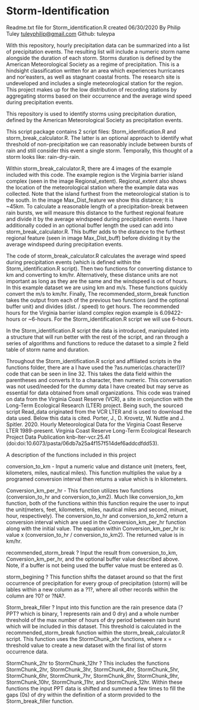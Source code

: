 # Storm-Identification

Readme.txt file for Storm_identification.R created 06/30/2020
By Philip Tuley
tuleyphilip@gmail.com
Github: tuleypa


With this repository, hourly precipitation data can be summarized into a list of precipitation events. The resulting list will include a numeric storm name alongside the duration of each storm. Storms duration is defined by the American Meteorological Society as a regime of precipitation. This is a hindsight classification written for an area which experiences hurricanes and nor’easters, as well as stagnant coastal fronts. The research site is undeveloped and includes a single meteorological station for the region. This project makes up for the low distribution of recording stations by aggregating storms based on their occurrence and the average wind speed during precipitation events.


This repository is used to identify storms using precipitation duration, defined by the American Meteorological Society as precipitation events.

This script package contains 2 script files: Storm_identification.R and storm_break_calculator.R. The latter is an optional approach to identify what threshold of non-precipitation we can reasonably include between bursts of rain and still consider this event a single storm. Temporally, this thought of a storm looks like: rain-dry-rain. 

Within storm_break_calculator.R, there are 4 images of the example included with this code. The example region is the Virginia barrier island complex (seen in the image Regional_extent). Regional_extent also shows the location of the meteorological station where the example data was collected. Note that the island furthest from the meteorological station is to the south. In the image Max_Dist_feature we show this distance; it is ~45km. To calculate a reasonable length of a precipitation-break between rain bursts, we will measure this distance to the furthest regional feature and divide it by the average windspeed during precipitation events. I have additionally coded in an optional buffer length the used can add into storm_break_calculator.R. This buffer adds to the distance to the furthest regional feature (seen in image Max_Dist_buff) before dividing it by the average windspeed during precipitation events. 

The code of storm_break_calculator.R calculates the average wind speed during precipitation events (which is defined within the Storm_identification.R script). Then two functions for converting distance to km and converting to km/hr. Alternatively, these distance units are not important as long as they are the same and the windspeed is out of hours. In this example dataset we are using km and m/s. These functions quickly convert the m/s to km/hr. Finally, The recommended_storm_break function takes the output from each of the previous two functions (and the optional buffer unit) and divides (dist. / speed) to get hours. The recommended hours for the Virginia barrier island complex region example is 6.09422-hours or ~6-hours. For the Storm_identification.R script we will use 6-hours.

In the Storm_identification.R script the data is introduced, manipulated into a structure that will run better with the rest of the script, and ran through a series of algorithms and functions to reduce the dataset to a simple 2 field table of storm name and duration. 

Throughout the Storm_identification.R script and affiliated scripts in the functions folder, there are a I have used the ?as.numeric(as.character())? code that can be seen in line 32. This takes the data field within the parentheses and converts it to a character, then numeric. This conversation was not used/needed for the dummy data I have created but may serve as essential for data obtained from small organizations. 
This code was trained on data from the Virginia Coast Reserve (VCR), a site in conjunction with the Long-Term Ecological Research (LTER) project. Being such, the sourced script Read_data originated from the VCR LTER and is used to download the data used. Below this data is cited.
Porter, J., D. Krovetz, W. Nuttle and J. Spitler. 2020. Hourly Meteorological Data for the Virginia Coast Reserve LTER 1989-present. Virginia Coast Reserve Long-Term Ecological Research Project Data Publication knb-lter-vcr.25.41 (doi:doi:10.6073/pasta/06db7a25a4f157f514def6addcdfdd53).



A description of the functions included in this project

conversion_to_km - Input a numeric value and distance unit (meters, feet, kilometers, miles, nautical miles). This function multiplies the value by a programed conversion interval then returns a value which is in kilometers.

Conversion_km_per_hr - This function utilizes two functions (conversion_to_hr and conversion_to_km2). Much like conversion_to_km function, both of the functions within this function require the user to input the unit(meters, feet, kilometers, miles, nautical miles and second, minuet, hour, respectively). The conversion_to_hr and conversion_to_km2 return a conversion interval which are used in the Conversion_km_per_hr function along with the initial value. The equation within Conversion_km_per_hr is: value x (conversion_to_hr / conversion_to_km2). The returned value is in km/hr. 

recommended_storm_break ? Input the result from conversion_to_km, Conversion_km_per_hr, and the optional buffer value described above. Note, if a buffer is not being used the buffer value must be entered as 0.

storm_begining ? This function shifts the dataset around so that the first occurrence of precipitation for every group of precipitation (storm) will be lables within a new column as a ?1?, where all other records within the column are ?0? or ?NA?.

Storm_break_filler ? Input into this function are the rain presence data (?PPT? which is binary, 1 represents rain and 0 dry) and a whole number threshold of the max number of hours of dry period between rain burst which will be included in this dataset. This threshold is calculated in the recommended_storm_break function within the storm_break_calculator.R script. This function uses the StormChunk_xhr functions, where x = threshold value to create a new dataset with the final list of storm occurrence data. 

StormChunk_2hr to StormChunk_12hr ? This includes the functions StormChunk_2hr, StormChunk_3hr, StormChunk_4hr, StormChunk_5hr, StormChunk_6hr, StormChunk_7hr, StormChunk_8hr, StormChunk_9hr, StormChunk_10hr, StormChunk_11hr, and StormChunk_12hr. Within these functions the input PPT data is shifted and summed a few times to fill the gaps (0s) of dry within the definition of a storm provided to the Storm_break_filler function. 


